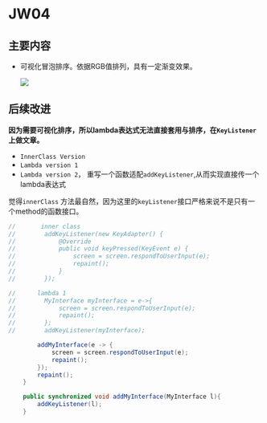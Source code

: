 # JW04

## 主要内容

+ 可视化冒泡排序。依据RGB值排列，具有一定渐变效果。

  ![](https://i.loli.net/2021/10/19/Pg8en2YiEqWpywd.png)



## 后续改进

**因为需要可视化排序，所以lambda表达式无法直接套用与排序，在`KeyListener`上做文章。**

+ `InnerClass Version`
+ `Lambda version 1`
+ `Lambda version 2`， 重写一个函数适配`addKeyListener`,从而实现直接传一个lambda表达式

觉得`innerClass` 方法最自然，因为这里的`keyListener`接口严格来说不是只有一个method的函数接口。

```java
//       inner class
//        addKeyListener(new KeyAdapter() {
//            @Override
//            public void keyPressed(KeyEvent e) {
//                screen = screen.respondToUserInput(e);
//                repaint();
//            }
//        });

//      lambda 1
//        MyInterface myInterface = e->{
//            screen = screen.respondToUserInput(e);
//            repaint();
//        };
//        addKeyListener(myInterface);

        addMyInterface(e -> {
            screen = screen.respondToUserInput(e);
            repaint();
        });
        repaint();
    }

    public synchronized void addMyInterface(MyInterface l){
        addKeyListener(l);
    }
```



